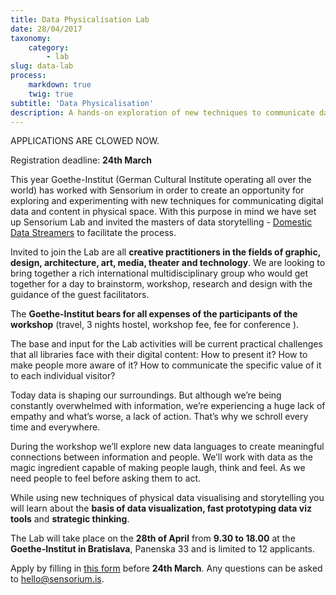 ```yaml
---
title: Data Physicalisation Lab
date: 28/04/2017
taxonomy:
    category:
        - lab
slug: data-lab
process:
    markdown: true
    twig: true
subtitle: 'Data Physicalisation'
description: A hands-on exploration of new techniques to communicate data in physical space, facilitated by Domestic Data Streamers. Applications are now closed.
---
```


APPLICATIONS ARE CLOWED NOW.

Registration deadline: **24th March**

This year Goethe-Institut (German Cultural Institute operating all over the world)  has worked with Sensorium in order to create an opportunity for exploring and experimenting with new techniques for communicating digital data and content in physical space. With this purpose in mind we have set up Sensorium Lab and invited the masters of data storytelling - [Domestic Data Streamers](domesticstreamers.com) to facilitate the process. 

Invited to join the Lab are all **creative practitioners in the fields of graphic, design, architecture, art, media, theater and technology**. We are looking to bring together a rich international multidisciplinary group who would get together for a day to brainstorm, workshop, research and design with the guidance of the guest facilitators.

The **Goethe-Institut bears for all expenses of the participants of the workshop** (travel, 3 nights hostel, workshop fee, fee for conference ).

The base and input for the Lab activities will be current practical challenges that all libraries face with their digital content: How to present it? How to make people more aware of it?
How to communicate the specific value of it to each individual visitor?

Today data is shaping our surroundings. But although we’re being constantly overwhelmed with information, we’re experiencing a huge lack of empathy and what’s worse, a lack of action. That’s why we schroll every time and everywhere. 

During the workshop we’ll explore new data languages to create meaningful connections between information and people. We’ll work with data as the magic ingredient capable of making people laugh, think and feel. As we need people to feel before asking them to act.

While using new techniques of physical data visualising and storytelling you will learn about the **basis of data visualization, fast prototyping data viz tools** and **strategic thinking**.


The Lab will take place on the **28th of April** from **9.30 to 18.00** at the **Goethe-Institut in Bratislava**, Panenska 33 and is limited to 12 applicants. 

Apply by filling in [this form](https://goo.gl/forms/RVLXywVzEtTGQlcQ2) before **24th March**. Any questions can be asked to <a href="mailto:{{'hello@unfold.is'|safe_email}}">hello@sensorium.is</a>.


